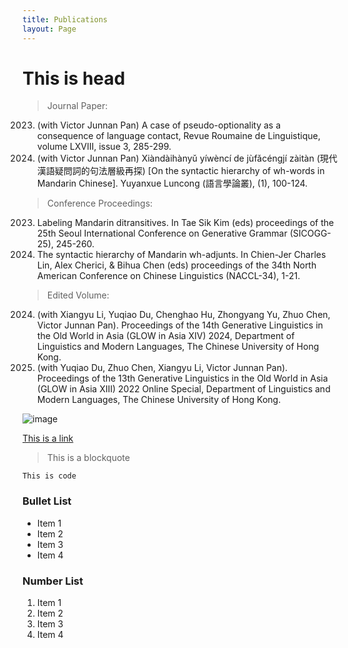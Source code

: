 ```yaml
---
title: Publications
layout: Page
---
```


# This is head

> Journal Paper: 
2023. (with Victor Junnan Pan) A case of pseudo-optionality as a consequence of language contact, Revue Roumaine de Linguistique, volume LXVIII, issue 3, 285-299.
2022. (with Victor Junnan Pan) Xiàndàihànyǔ yíwèncí de jùfǎcéngjí zàitàn (現代漢語疑問詞的句法層級再探) [On the syntactic hierarchy of wh-words in Mandarin Chinese]. Yuyanxue Luncong (語言學論叢), (1), 100-124.

> Conference Proceedings:
2023. Labeling Mandarin ditransitives. In Tae Sik Kim (eds) proceedings of the 25th Seoul International Conference on Generative Grammar (SICOGG-25), 245-260.
2023. The syntactic hierarchy of Mandarin wh-adjunts. In Chien-Jer Charles Lin, Alex Cherici, & Bihua Chen (eds) proceedings of the 34th North American Conference on Chinese Linguistics (NACCL-34), 1-21.

> Edited Volume: 
2024. (with Xiangyu Li, Yuqiao Du,  Chenghao Hu, Zhongyang Yu, Zhuo Chen, Victor Junnan Pan). Proceedings of the 14th Generative Linguistics in the Old World in Asia (GLOW in Asia XIV) 2024, Department of Linguistics and Modern Languages, The Chinese University of Hong Kong. 
2022. (with Yuqiao Du, Zhuo Chen, Xiangyu Li, Victor Junnan Pan). Proceedings of the 13th Generative Linguistics in the Old World in Asia (GLOW in Asia XIII) 2022 Online Special, Department of Linguistics and Modern Languages, The Chinese University of Hong Kong.


![image](https://github.com/user-attachments/assets/dfba8e4d-d3dc-47b2-9688-77a3b69288e4)


[This is a link](#)

> This is a blockquote

`This is code`

### Bullet List
* Item 1
* Item 2
* Item 3
* Item 4

### Number List
1. Item 1
2. Item 2
3. Item 3
4. Item 4
